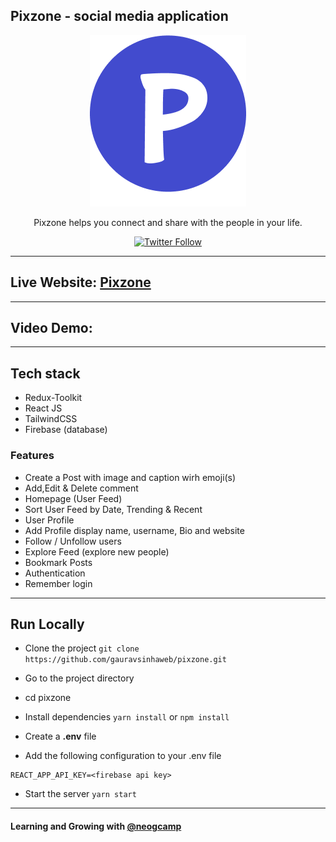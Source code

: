 
## Pixzone - social media application

<div align="center">

<img alt="pixzone" src="./src/assets/pixzone.png" />

Pixzone helps you connect and share with the people in your life.

[![Twitter Follow](https://img.shields.io/twitter/follow/gauravsinhaweb?style=social)](https://twitter.com/gauravsinhaweb)

</div>

---

## Live Website: [Pixzone](https://pixzone.vercel.app/)

---

## Video Demo:



---
## Tech stack 

- Redux-Toolkit
- React JS
- TailwindCSS
- Firebase (database)

### Features

- Create a Post with image and caption wirh emoji(s)
- Add,Edit & Delete comment
- Homepage (User Feed)
- Sort User Feed by Date, Trending & Recent
- User Profile
- Add Profile display name, username, Bio and website
- Follow / Unfollow users
- Explore Feed (explore new people)
- Bookmark Posts
- Authentication
- Remember login

---

## Run Locally

- Clone the project
  `git clone https://github.com/gauravsinhaweb/pixzone.git`
- Go to the project directory
- cd pixzone
- Install dependencies
  `yarn install`
  or 
  `npm install`
- Create a **.env** file

- Add the following configuration to your .env file

```
REACT_APP_API_KEY=<firebase api key>

```

- Start the server
  `yarn start`

---

#### Learning and Growing with [@neogcamp](https://twitter.com/neogcamp)
